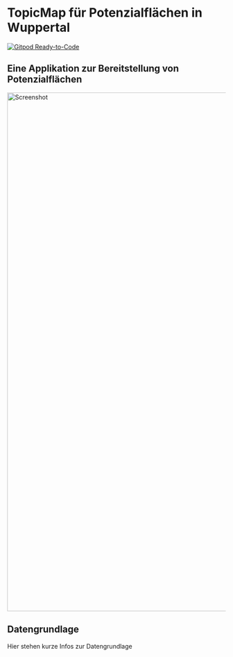 # TopicMap für Potenzialflächen in Wuppertal

[![Gitpod Ready-to-Code](https://img.shields.io/badge/Gitpod-ready--to--code-blue?logo=gitpod)](https://gitpod.io/#https://github.com/topicmaps-wuppertal/potenzialflaechen-online)

## Eine Applikation zur Bereitstellung von Potenzialflächen

<img width="1195" alt="Screenshot" src="https://user-images.githubusercontent.com/837211/122437043-9fa0e600-cf99-11eb-986f-b92deb111911.png">

## Datengrundlage

Hier stehen kurze Infos zur Datengrundlage
